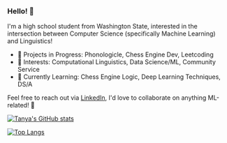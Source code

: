 ### Hello! 🦑

<!--
**t-nair/t-nair** is a ✨ _special_ ✨ repository because its `README.md` (this file) appears on your GitHub profile.

Here are some ideas to get you started:

- 🔭 I’m currently working on ...
- 🌱 I’m currently learning ...
- 👯 I’m looking to collaborate on ...
- 🤔 I’m looking for help with ...
- 💬 Ask me about ...
- 📫 How to reach me: ...
- 😄 Pronouns: ...
- ⚡ Fun fact: ...
-->
I'm a high school student from Washington State, interested in the intersection between Computer Science (specifically Machine Learning) and Linguistics!
 - 🦞 Projects in Progress: Phonologicle, Chess Engine Dev, Leetcoding
 - 🐬 Interests: Computational Linguistics, Data Science/ML, Community Service
 - 🐢 Currently Learning: Chess Engine Logic, Deep Learning Techniques, DS/A


Feel free to reach out via [LinkedIn](https://www.linkedin.com/in/tanya-nair-617473287/), I'd love to collaborate on anything ML-related! 🦈

[![Tanya's GitHub stats](https://github-readme-stats.vercel.app/api?username=t-nair&theme=transparent&rank_icon=github)](https://github.com/anuraghazra/github-readme-stats)

[![Top Langs](https://github-readme-stats.vercel.app/api/top-langs/?username=t-nair&layout=compact)](https://github.com/anuraghazra/github-readme-stats)




